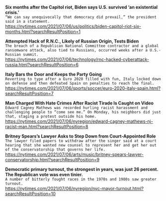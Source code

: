 **Six months after the Capitol riot, Biden says U.S. survived ‘an existential crisis.’**\
`“We can say unequivocally that democracy did prevail,” the president said in a statement.`\
https://nytimes.com/2021/07/06/us/politics/biden-capitol-riot-six-months.html?searchResultPosition=1

**Attempted Hack of R.N.C., Likely of Russian Origin, Tests Biden**\
`The breach of a Republican National Committee contractor and a global ransomware attack, also tied to Russians, occurred weeks after a U.S.-Russian summit.`\
https://nytimes.com/2021/07/06/technology/rnc-hacked-cyberattack-russia.html?searchResultPosition=6

**Italy Bars the Door and Keeps the Party Going**\
`Reverting to type after a Euro 2020 filled with fun, Italy locked down on defense and then defeated Spain on penalties to reach the final.`\
https://nytimes.com/2021/07/06/sports/soccer/euro-2020-italy-spain.html?searchResultPosition=7

**Man Charged With Hate Crimes After Racist Tirade Is Caught on Video**\
`Edward Cagney Mathews was recorded hurling racist harassment and challenging people to “come see me.” On Monday, his neighbors did just that, staging a protest outside his home.`\
https://nytimes.com/2021/07/06/nyregion/edward-cagney-mathews-nj-racist-man.html?searchResultPosition=8

**Britney Spears’s Lawyer Asks to Step Down from Court-Appointed Role**\
`The lawyer filed papers to withdraw after the singer said at a court hearing that she wanted new counsel to represent her and get her out of the conservatorship that governs her life.`\
https://nytimes.com/2021/07/06/arts/music/britney-spears-lawyer-conservatorship.html?searchResultPosition=9

**Democratic primary turnout, the strongest in years, was just 26 percent. The Republican vote was even tinier.**\
`A number of bitterly fought races in the 1970s and 1980s saw greater turnout.`\
https://nytimes.com/2021/07/06/nyregion/nyc-mayor-turnout.html?searchResultPosition=10

